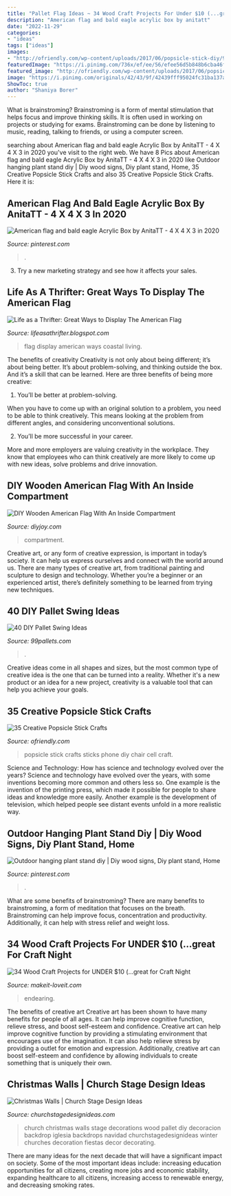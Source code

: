 ```yaml
---
title: "Pallet Flag Ideas ~ 34 Wood Craft Projects For Under $10 (...great For Craft Night"
description: "American flag and bald eagle acrylic box by anitatt"
date: "2022-11-29"
categories:
- "ideas"
tags: ["ideas"]
images:
- "http://ofriendly.com/wp-content/uploads/2017/06/popsicle-stick-diy/9-popsicle-stick-craft-ideas-tutorials.jpg"
featuredImage: "https://i.pinimg.com/736x/ef/ee/56/efee56d5b848b6cba46f7fb127189100.jpg"
featured_image: "http://ofriendly.com/wp-content/uploads/2017/06/popsicle-stick-diy/9-popsicle-stick-craft-ideas-tutorials.jpg"
image: "https://i.pinimg.com/originals/42/43/9f/42439fff95024fc31ba137a52db58077.jpg"
ShowToc: true
author: "Shaniya Borer"
---
```



What is brainstroming?
Brainstroming is a form of mental stimulation that helps focus and improve thinking skills. It is often used in working on projects or studying for exams. Brainstroming can be done by listening to music, reading, talking to friends, or using a computer screen.

	

		
searching about American flag and bald eagle Acrylic Box by AnitaTT - 4 X 4 X 3 in 2020 you've visit to the right web. We have 8 Pics about American flag and bald eagle Acrylic Box by AnitaTT - 4 X 4 X 3 in 2020 like Outdoor hanging plant stand diy | Diy wood signs, Diy plant stand, Home, 35 Creative Popsicle Stick Crafts and also 35 Creative Popsicle Stick Crafts. Here it is:
		
    
## American Flag And Bald Eagle Acrylic Box By AnitaTT - 4 X 4 X 3 In 2020

<img loading=lazy src="https://i.pinimg.com/736x/ef/ee/56/efee56d5b848b6cba46f7fb127189100.jpg" onerror="this.onerror=null;this.src='https://tse3.mm.bing.net/th?id=OIP.4DeHChDQQSpiTo8o6vVYIgHaF4&amp;pid=15.1';" alt="American flag and bald eagle Acrylic Box by AnitaTT - 4 X 4 X 3 in 2020">

_Source: pinterest.com_

>. 

	

3. Try a new marketing strategy and see how it affects your sales.

    
## Life As A Thrifter: Great Ways To Display The American Flag

<img loading=lazy src="https://1.bp.blogspot.com/-PTzniMYNnrM/UdMholWsTyI/AAAAAAAAMyU/RZdCM7E_BJc/s776/b841b9f90b8ee60dee0b6ff9aa67e4a1.jpg" onerror="this.onerror=null;this.src='https://tse3.mm.bing.net/th?id=OIP.82hRflZ-9heHmwVsE1M-EwHaKM&amp;pid=15.1';" alt="Life as a Thrifter: Great Ways to Display The American Flag">

_Source: lifeasathrifter.blogspot.com_

>flag display american ways coastal living. 

	

The benefits of creativity
Creativity is not only about being different; it’s about being better. It’s about problem-solving, and thinking outside the box. And it’s a skill that can be learned. Here are three benefits of being more creative:
1. You’ll be better at problem-solving.

When you have to come up with an original solution to a problem, you need to be able to think creatively. This means looking at the problem from different angles, and considering unconventional solutions.

2. You’ll be more successful in your career.

More and more employers are valuing creativity in the workplace. They know that employees who can think creatively are more likely to come up with new ideas, solve problems and drive innovation.

    
## DIY Wooden American Flag With An Inside Compartment

<img loading=lazy src="https://diyjoy.com/wp-content/uploads/2020/09/flag-compartment-1.jpg" onerror="this.onerror=null;this.src='https://tse3.mm.bing.net/th?id=OIP.kKkQ3nk36lTBqDfehAi4owHaD4&amp;pid=15.1';" alt="DIY Wooden American Flag With An Inside Compartment">

_Source: diyjoy.com_

>compartment. 

	

Creative art, or any form of creative expression, is important in today’s society. It can help us express ourselves and connect with the world around us. There are many types of creative art, from traditional painting and sculpture to design and technology. Whether you’re a beginner or an experienced artist, there’s definitely something to be learned from trying new techniques.

    
## 40 DIY Pallet Swing Ideas

<img loading=lazy src="https://www.99pallets.com/wp-content/uploads/2013/12/pallet-swing-17.jpg" onerror="this.onerror=null;this.src='https://tse3.mm.bing.net/th?id=OIP.jc-Da7ygvmI0uIHA0Y1INAHaJ6&amp;pid=15.1';" alt="40 DIY Pallet Swing Ideas">

_Source: 99pallets.com_

>. 

	

Creative ideas come in all shapes and sizes, but the most common type of creative idea is the one that can be turned into a reality. Whether it's a new product or an idea for a new project, creativity is a valuable tool that can help you achieve your goals.

    
## 35 Creative Popsicle Stick Crafts

<img loading=lazy src="http://ofriendly.com/wp-content/uploads/2017/06/popsicle-stick-diy/9-popsicle-stick-craft-ideas-tutorials.jpg" onerror="this.onerror=null;this.src='https://tse4.mm.bing.net/th?id=OIP.0myiBdnHqlogquqx40GRGQHaN-&amp;pid=15.1';" alt="35 Creative Popsicle Stick Crafts">

_Source: ofriendly.com_

>popsicle stick crafts sticks phone diy chair cell craft. 

	

Science and Technology: How has science and technology evolved over the years?
Science and technology have evolved over the years, with some inventions becoming more common and others less so. One example is the invention of the printing press, which made it possible for people to share ideas and knowledge more easily. Another example is the development of television, which helped people see distant events unfold in a more realistic way.

    
## Outdoor Hanging Plant Stand Diy | Diy Wood Signs, Diy Plant Stand, Home

<img loading=lazy src="https://i.pinimg.com/originals/42/43/9f/42439fff95024fc31ba137a52db58077.jpg" onerror="this.onerror=null;this.src='https://tse3.mm.bing.net/th?id=OIP.qbYSxe6FAvwvhi9sHaqF6AHaLS&amp;pid=15.1';" alt="Outdoor hanging plant stand diy | Diy wood signs, Diy plant stand, Home">

_Source: pinterest.com_

>. 

	

What are some benefits of brainstroming?
There are many benefits to brainstroming, a form of meditation that focuses on the breath. Brainstroming can help improve focus, concentration and productivity. Additionally, it can help with stress relief and weight loss.

    
## 34 Wood Craft Projects For UNDER $10 (...great For Craft Night

<img loading=lazy src="https://makeit-loveit.com/wp-content/uploads/2016/07/wood-crafts-13.jpg" onerror="this.onerror=null;this.src='https://tse4.mm.bing.net/th?id=OIP.nznPTUGDTCqqLQsmR_qiagHaKo&amp;pid=15.1';" alt="34 Wood Craft Projects for UNDER $10 (...great for Craft Night">

_Source: makeit-loveit.com_

>endearing. 

	

The benefits of creative art
Creative art has been shown to have many benefits for people of all ages. It can help improve cognitive function, relieve stress, and boost self-esteem and confidence.
Creative art can help improve cognitive function by providing a stimulating environment that encourages use of the imagination. It can also help relieve stress by providing a outlet for emotion and expression. Additionally, creative art can boost self-esteem and confidence by allowing individuals to create something that is uniquely their own.

    
## Christmas Walls | Church Stage Design Ideas

<img loading=lazy src="http://churchstagedesignideas.com/wp-content/uploads/2014/12/Christmas-Walls.jpg" onerror="this.onerror=null;this.src='https://tse3.mm.bing.net/th?id=OIP.3DWHRy_ec5e4uiE_xQA0tgHaDn&amp;pid=15.1';" alt="Christmas Walls | Church Stage Design Ideas">

_Source: churchstagedesignideas.com_

>church christmas walls stage decorations wood pallet diy decoracion backdrop iglesia backdrops navidad churchstagedesignideas winter churches decoration fiestas decor decorating. 

	

There are many ideas for the next decade that will have a significant impact on society. Some of the most important ideas include: increasing education opportunities for all citizens, creating more jobs and economic stability, expanding healthcare to all citizens, increasing access to renewable energy, and decreasing smoking rates.

